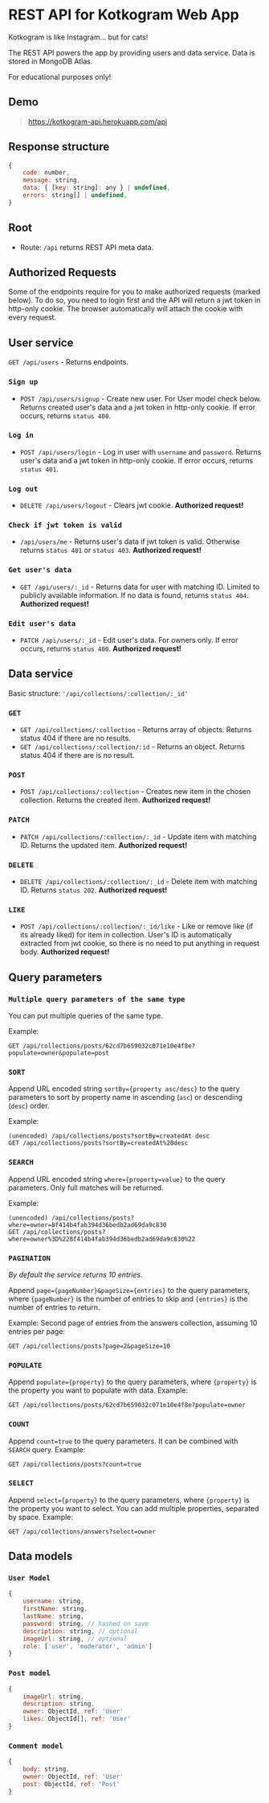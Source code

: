 # **REST API for Kotkogram Web App**

Kotkogram is like Instagram... but for cats!

The REST API powers the app by providing users and data service. Data is stored in MongoDB Atlas.

For educational purposes only!

## **Demo**

> <https://kotkogram-api.herokuapp.com/api>

## **Response structure**

```js
{
    code: number,
    message: string,
    data: { [key: string]: any } | undefined,
    errors: string[] | undefined,
}
```

## **Root**

- Route: `/api` returns REST API meta data.

## **Authorized Requests**

Some of the endpoints require for you to make authorized requests (marked below). To do so, you need to login first and the API will return a jwt token in http-only cookie. The browser automatically will attach the cookie with every request.

## **User service**

`GET /api/users` - Returns endpoints.

### `Sign up`

- `POST /api/users/signup` - Create new user. For User model check below. Returns created user's data and a jwt token in http-only cookie. If error occurs, returns `status 400`.

### `Log in`

- `POST /api/users/login` - Log in user with `username` and `password`. Returns user's data and a jwt token in http-only cookie. If error occurs, returns `status 401`.

### `Log out`

- `DELETE /api/users/logout` - Clears jwt cookie. **Authorized request!**

### `Check if jwt token is valid`

- `/api/users/me` - Returns user's data if jwt token is valid. Otherwise returns `status 401` or `status 403`. **Authorized request!**

### `Get user's data`

- `GET /api/users/:_id` - Returns data for user with matching ID. Limited to publicly available information. If no data is found, returns `status 404`. **Authorized request!**

### `Edit user's data`

- `PATCH /api/users/:_id` - Edit user's data. For owners only. If error occurs, returns `status 400`. **Authorized request!**

## **Data service**

Basic structure: `'/api/collections/:collection/:_id'`

### `GET`

- `GET /api/collections/:collection` - Returns array of objects. Returns status 404 if there are no results.
- `GET /api/collections/:collection/:id` - Returns an object. Returns status 404 if there are is no result.

### `POST`

- `POST /api/collections/:collection` - Creates new item in the chosen collection. Returns the created item. **Authorized request!**

### `PATCH`

- `PATCH /api/collections/:collection/:_id` - Update item with matching ID. Returns the updated item. **Authorized request!**

### `DELETE`

- `DELETE /api/collections/:collection/:_id` - Delete item with matching ID. Returns `status 202`. **Authorized request!**

### `LIKE`

- `POST /api/collections/:collection/:_id/like` - Like or remove like (if its already liked) for item in collection. User's ID is automatically extracted from jwt cookie, so there is no need to put anything in request body. **Authorized request!**

## **Query parameters**

### `Multiple query parameters of the same type`

You can put multiple queries of the same type.

Example:

```http
GET /api/collections/posts/62cd7b659032c071e10e4f8e?populate=owner&populate=post
```

### `SORT`

Append URL encoded string `sortBy={property asc/desc}` to the query parameters to sort by property name in ascending (`asc`) or descending (`desc`) order.

Example:

```http
(unencoded) /api/collections/posts?sortBy=createdAt desc
GET /api/collections/posts?sortBy=createdAt%20desc
```

### `SEARCH`

Append URL encoded string `where={property=value}` to the query parameters. Only full matches will be returned.

Example:

```http
(unencoded) /api/collections/posts?where=owner=8f414b4fab394d36bedb2ad69da9c830
GET /api/collections/posts?where=owner%3D%228f414b4fab394d36bedb2ad69da9c830%22
```

### `PAGINATION`

*By default the service returns 10 entries.*

Append `page={pageNumber}&pageSize={entries}` to the query parameters, where `{pageNumber}` is the number of entries to skip and `{entries}` is the number of entries to return.

Example: Second page of entries from the answers collection, assuming 10 entries per page:

```http
GET /api/collections/posts?page=2&pageSize=10
```

### `POPULATE`

Append `populate={property}` to the query parameters, where `{property}` is the property you want to populate with data.
Example:

```http
GET /api/collections/posts/62cd7b659032c071e10e4f8e?populate=owner
```

### `COUNT`

Append `count=true` to the query parameters. It can be combined with `SEARCH` query.
Example:

```http
GET /api/collections/posts?count=true
```

### `SELECT`

Append `select={property}` to the query parameters, where `{property}` is the property you want to select. You can add multiple properties, separated by space.
Example:

```http
GET /api/collections/answers?select=owner
```

## **Data models**

### `User Model`

```js
{
    username: string,
    firstName: string,
    lastName: string,
    password: string, // hashed on save
    description: string, // optional
    imageUrl: string, // optional
    role: ['user', 'moderator', 'admin']
}
```

### `Post model`

```js
{
    imageUrl: string,
    description: string,
    owner: ObjectId, ref: 'User'
    likes: ObjectId[], ref: 'User'
}
```

### `Comment model`

```js
{
    body: string,
    owner: ObjectId, ref: 'User'
    post: ObjectId, ref: 'Post'
}

